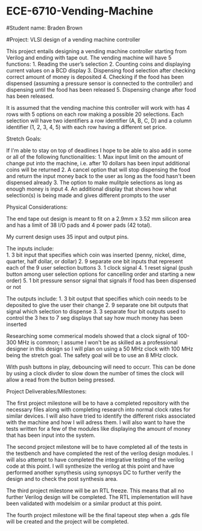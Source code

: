 # ECE-6710-Vending-Machine

#Student name: Braden Brown 

#Project: VLSI design of a vending machine controller

This project entails designing a vending machine controller starting from Verilog and ending with tape out. 
The vending machine will have 5 functions: 
    1. Reading the user’s selection 
    2. Counting coins and displaying current values on a BCD display 
    3. Dispensing food selection after checking correct amount of money is deposited 
    4. Checking if the food has been dispensed (assuming a pressure sensor is connected to the controller) 
       and dispensing until the food has been released 
    5. Dispensing change after food has been released. 
 
It is assumed that the vending machine this controller will work with has 4 rows with 5 options on each row making a possible 20 selections. Each selection will have two identifiers a row identifier (A, B, C, D) and a column identifier (1, 2, 3, 4, 5) with each row having a different set price.

Stretch Goals:

If I'm able to stay on top of deadlines I hope to be able to also add in some or all of the following functionalities:
    1. Max input limit on the amount of change put into the machine, i.e. after 10 dollars has been input 
       additional coins will be returned 
    2. A cancel option that will stop dispensing the food and return the input money back to the user as long
       as the food hasn't been dispensed already
    3. The option to make mulitple selections as long as enough money is input
    4. An additional display that shows how what selection(s) is being made and gives different prompts
       to the user

Physical Considerations:

The end tape out design is meant to fit on a 2.9mm x 3.52 mm silicon area and has a limit of 38 I/O pads and 4 power pads (42 total). 

My current design uses 35 input and output pins. 

The inputs include:  
    1. 3 bit input that specifies which coin was inserted (penny, nickel, dime, quarter, half dollar, or dollar)
    2. 9 separate one bit inputs that represent each of the 9 user selection buttons
    3. 1 clock signal
    4. 1 reset signal (push button among user selection options for cancelling order and starting a new order)
    5. 1 bit pressure sensor signal that signals if food has been dispensed or not

The outputs include:
    1. 3 bit output that specifies which coin needs to be deposited to give the user their change
    2. 9 separate one bit outputs that signal which selection to dispense
    3. 3 separate four bit outputs used to control the 3 hex to 7 seg displays that say how much money has been inserted 

Researching some commerical models showed that a clock signal of 100-300 MHz is common; I assume I won't be as skilled as a professional designer in this design so I will plan on using a 50 MHz clock with 100 MHz being the stretch goal. The safety goal will be to use an 8 MHz clock. 

With push buttons in play, debouncing will need to occurr. This can be done by using a clock divder to slow down the number of times the clock will allow a read from the button being pressed. 

Project Deliverables/Milestones:

The first project milestone will be to have a completed repository with the necessary files along with completing research into normal clock rates for similar devices. I will also have tried to identify the different risks associated with the machine and how I will adress them. I will also want to have the tests written for a few of the modules like displaying the amount of money that has been input into the system. 

The second project milestone will be to have completed all of the tests in the testbench and have completed the rest of the verilog design modules. I will also attempt to have completed the integrative testing of the verilog code at this point. I will synthesize the verilog at this point and have performed another synythesis using synopsys DC to further verify the design and to check the post synthesis area. 

The third project milestone will be an RTL freeze. This means that all no further Verilog design will be completed. The RTL implementation will have been validated with modelsim or a similar product at this point. 

The fourth project milestone will be the final tapeout step when a .gds file will be created and the project will be completed. 




